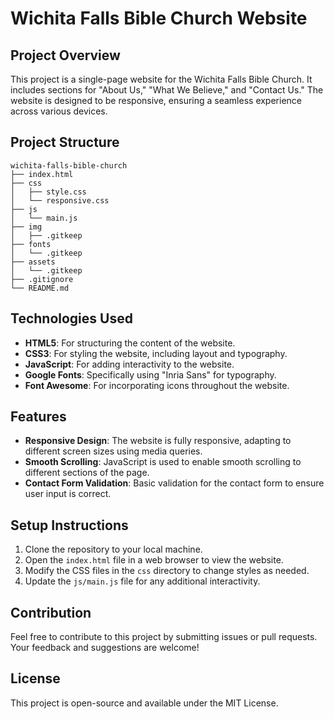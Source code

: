 # Wichita Falls Bible Church Website

## Project Overview
This project is a single-page website for the Wichita Falls Bible Church. It includes sections for "About Us," "What We Believe," and "Contact Us." The website is designed to be responsive, ensuring a seamless experience across various devices.

## Project Structure
```
wichita-falls-bible-church
├── index.html
├── css
│   ├── style.css
│   └── responsive.css
├── js
│   └── main.js
├── img
│   ├── .gitkeep
├── fonts
│   └── .gitkeep
├── assets
│   └── .gitkeep
├── .gitignore
└── README.md
```

## Technologies Used
- **HTML5**: For structuring the content of the website.
- **CSS3**: For styling the website, including layout and typography.
- **JavaScript**: For adding interactivity to the website.
- **Google Fonts**: Specifically using "Inria Sans" for typography.
- **Font Awesome**: For incorporating icons throughout the website.

## Features
- **Responsive Design**: The website is fully responsive, adapting to different screen sizes using media queries.
- **Smooth Scrolling**: JavaScript is used to enable smooth scrolling to different sections of the page.
- **Contact Form Validation**: Basic validation for the contact form to ensure user input is correct.

## Setup Instructions
1. Clone the repository to your local machine.
2. Open the `index.html` file in a web browser to view the website.
3. Modify the CSS files in the `css` directory to change styles as needed.
4. Update the `js/main.js` file for any additional interactivity.

## Contribution
Feel free to contribute to this project by submitting issues or pull requests. Your feedback and suggestions are welcome!

## License
This project is open-source and available under the MIT License.